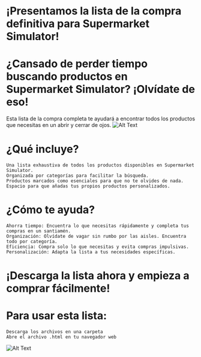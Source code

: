 # ¡Presentamos la lista de la compra definitiva para Supermarket Simulator!

# ¿Cansado de perder tiempo buscando productos en Supermarket Simulator? ¡Olvídate de eso!

Esta lista de la compra completa te ayudará a encontrar todos los productos que necesitas en un abrir y cerrar de ojos.
![Alt Text](https://github.com/Fedes10/Mi-propia-IA/blob/Inicio/img/logoia.png)
# ¿Qué incluye?

    Una lista exhaustiva de todos los productos disponibles en Supermarket Simulator.
    Organizada por categorías para facilitar la búsqueda.
    Productos marcados como esenciales para que no te olvides de nada.
    Espacio para que añadas tus propios productos personalizados.

# ¿Cómo te ayuda?

    Ahorra tiempo: Encuentra lo que necesitas rápidamente y completa tus compras en un santiamén.
    Organización: Olvídate de vagar sin rumbo por las aisles. Encuentra todo por categoría.
    Eficiencia: Compra solo lo que necesitas y evita compras impulsivas.
    Personalización: Adapta la lista a tus necesidades específicas.

# ¡Descarga la lista ahora y empieza a comprar fácilmente!

# Para usar esta lista:

    Descarga los archivos en una carpeta
    Abre el archivo .html en tu navegador web

![Alt Text](https://github.com/Fedes10/Mi-propia-IA/blob/Inicio/img/logoia.png)
